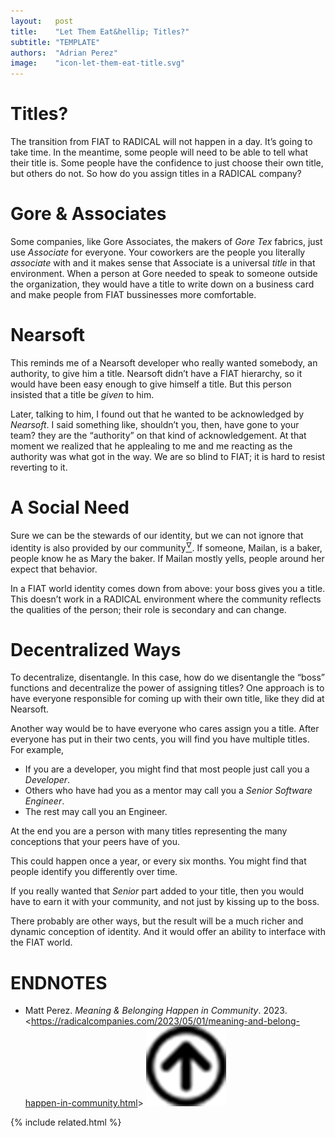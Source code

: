 ```yaml
---
layout:   post
title:    "Let Them Eat&hellip; Titles?"
subtitle: "TEMPLATE"
authors:  "Adrian Perez"
image:    "icon-let-them-eat-title.svg"
---
```


<div style="display:none;">
 <p>The transition from <span class="_paradigm">FIAT</span> to <span class="_paradigm">RADICAL</span> will not happen in a day. The transition from <span class="_paradigm">FIAT</span> to <span class="_paradigm">RADICAL</span> will take time.</p>
</div>

<h1>Titles?</h1>
 <p>The transition from <span class="_paradigm">FIAT</span> to <span class="_paradigm">RADICAL</span> will not happen in a day. It&rsquo;s going to take time. In the meantime, some people will need to be able to tell what their title is. Some people have the confidence to just choose their own title, but others do not. So how do you assign titles in a <span class="_paradigm">RADICAL</span> company?</p>

<h1>Gore & Associates</h1>
 <p>Some companies, like Gore Associates, the makers of <em>Gore Tex</em> fabrics, just use <em>Associate</em> for everyone. Your coworkers are the people you literally <em>associate</em> with and it makes sense that Associate is a universal <em>title</em> in that environment. When a person at Gore needed to speak to someone outside the organization, they would have a title to write down on a business card and make people from <span class="_paradigm">FIAT</span> bussinesses more comfortable.</p>

<h1>Nearsoft</h1>
 <p>This reminds me of a Nearsoft developer who really wanted somebody, an authority, to give him a title. Nearsoft didn&rsquo;t have a <span class="_paradigm">FIAT</span> hierarchy, so it would have been easy enough to give himself a title. But this person insisted that a title be <em>given</em> to him.</p>
 <p>Later, talking to him, I found out that he wanted to be acknowledged by <em>Nearsoft</em>. I said something like, <span class="_quotespan">shouldn&rsquo;t you, then, have gone to your team? they are the &ldquo;authority&rdquo; on that kind of acknowledgement</span>. At that moment we realized that he applealing to me and me reacting as the authority was what got in the way. We are so blind to <span class="_paradigm">FIAT</span>; it is hard to resist reverting to it.</p>

<h1>A Social Need</h1>
 <p>Sure we can be the stewards of our identity, but we can not ignore that identity is also provided by our community<a href="#en01"><sup id="bm01">&hairsp;&nabla;&hairsp;</sup></a>. If someone, Mailan, is a baker, people know he as Mary the baker. If Mailan mostly yells, people around her expect that behavior.</p>
 <p>In a <span class="_paradigm">FIAT</span> world identity comes down from above: your boss gives you a title. This doesn&rsquo;t work in a <span class="_paradigm">RADICAL</span> environment where the community reflects the qualities of the person; their role is secondary and can change.</p>

<h1>Decentralized Ways</h1>
 <p>To decentralize, disentangle. In this case, how do we disentangle the &ldquo;boss&rdquo; functions and decentralize the power of assigning titles? One approach is to have everyone responsible for coming up with their own title, like they did at Nearsoft.</p>
 <p>Another way would be to have everyone who cares assign you a title. After everyone has put in their two cents, you will find you have multiple titles. For example,</p>
 <ul>
  <li>If you are a developer, you might find that most people just call you a <em>Developer</em>.</li>
  <li>Others who have had you as a mentor may call you a <em>Senior Software Engineer</em>.</li>
  <li>The rest may call you an Engineer.</li>
 </ul>
 <p>At the end you are a person with many titles representing the many conceptions that your peers have of you.</p>
 <p>This could happen once a year, or every six months. You might find that people identify you differently over time.</p>
 <p>If you really wanted that <em>Senior</em> part added to your title, then you would have to earn it with your community, and not just by kissing up to the boss.</p>
 <p>There probably are other ways, but the result will be a much richer and dynamic conception of identity. And it would offer an ability to interface with the <span class="_paradigm">FIAT</span> world.</p>

<h1 class="_section">ENDNOTES</h1>
 <ul>
  <li id="en01">
   <p class="_list-item">
    Matt Perez.
    <em>Meaning & Belonging Happen in Community</em>.
    2023.
    &lt;<a href="https://radicalcompanies.com/2023/05/01/meaning-and-belong-happen-in-community.html" target="_blank">https://radicalcompanies.com/2023/05/01/meaning-and-belong-happen-in-community.html</a>&gt;
    <a class="_uparrow" href="#bm01"><img src="/assets/img/arrow-up-icon.png"></a>
   </p>
  </li>
 </ul>

{% include related.html %}
